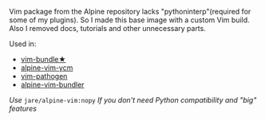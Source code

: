 Vim package from the Alpine repository lacks "pythoninterp"(required for some of my plugins). So I made this base image with a custom Vim build. Also I removed docs, tutorials and other unnecessary parts.

Used in:
- [vim-bundle★](https://registry.hub.docker.com/u/jare/vim-bundle/)
- [alpine-vim-ycm](https://registry.hub.docker.com/u/jare/alpine-vim-ycm/)
- [vim-pathogen](https://registry.hub.docker.com/u/jare/vim-pathogen/)
- [alpine-vim-bundler](https://registry.hub.docker.com/u/jare/alpine-vim-bundler/)

*Use* `jare/alpine-vim:nopy` *If you don't need Python compatibility and "big" features*

